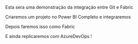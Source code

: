 Esta sera uma demonstração da integração entre Git e Fabric

Criaremos um projeto no Power BI Completo e integraremos

Depois faremos isso como Fabric

E ainda replicaremos com AzureDevOps !
